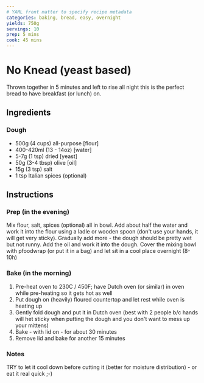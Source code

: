 ```yaml
---
# YAML front matter to specify recipe metadata
categories: baking, bread, easy, overnight
yields: 750g
servings: 10
prep: 5 mins
cook: 45 mins
---
```


# No Knead (yeast based)

Thrown together in 5 minutes and left to rise all night this is the perfect bread to have breakfast (or lunch) on.

## Ingredients

### Dough
- 500g (4 cups)		all-purpose [flour]
- 400-420ml (13 - 14oz)	[water]
- 5-7g 	(1 tsp)	dried [yeast]
- 50g (3-4 tbsp)		olive [oil]
- 15g (3 tsp)		salt
- 1 tsp 			Italian spices (optional)


## Instructions

### Prep (in the evening)
Mix flour, salt, spices (optional) all in bowl.  Add about half the water and work it into the flour using a ladle or wooden spoon (don't use your hands, it will get very sticky). Gradually add more - the dough should be pretty wet but not runny.  Add the oil and work it into the dough.  Cover the mixing bowl with pfoodwrap (or put it in a bag) and let sit in a cool place overnight (8-10h)

### Bake (in the morning)
1. Pre-heat oven to 230C / 450F; have Dutch oven (or similar) in oven while pre-heating so it gets hot as well
2. Put dough on (heavily) floured countertop and let rest while oven is heating up
3. Gently fold dough and put it in Dutch oven (best with 2 people b/c hands will het sticky when putting the dough and you don't want to mess up your mittens)
4. Bake - with lid on - for about 30 minutes
5. Remove lid and bake for another 15 minutes

### Notes
TRY to let it cool down before cutting it (better for moisture distribution) - or eat it real quick ;-)

